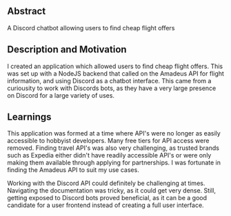 ## Abstract

A Discord chatbot allowing users to find cheap flight offers

## Description and Motivation

I created an application which allowed users to find cheap flight offers. This was set up with a NodeJS backend that called on the Amadeus API for flight information, and using Discord as a chatbot interface. This came from a curiousity to work with Discords bots, as they have a very large presence on Discord for a large variety of uses.

## Learnings

This application was formed at a time where API's were no longer as easily accessible to hobbyist developers. Many free tiers for API access were removed. Finding travel API's was also very challenging, as trusted brands such as Expedia either didn't have readily accessible API's or were only making them available through applying for partnerships. I was fortunate in finding the Amadeus API to suit my use cases.

Working with the Discord API could definitely be challenging at times. Navigating the documentation was tricky, as it could get very dense. Still, getting exposed to Discord bots proved beneficial, as it can be a good candidate for a user frontend instead of creating a full user interface.
